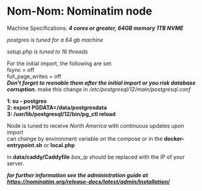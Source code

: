 # Nom-Nom: Nominatim node #

Machine Specifications: ***4 cores or greater, 64GB memory 1TB NVME***

*postgres is tuned for a 64 gb machine*

*setup.php is tuned to 16 threads*

For the initial import, the following are set: <br>
fsync = off <br>
full_page_writes = off <br>
***Don't forget to reenable them after the initial import or you risk database corruption.***
 make this change in */etc/postgresql/12/main/postgresql.conf*
 
**1: su - postgres <br>
2: export PGDATA=/data/postgresdata <br>
3: /usr/lib/postgresql/12/bin/pg_ctl reload**

Node is tuned to receive *North America* with continuous updates upon import <br>
can change by environment variable on the compose or in the **docker-entrypoint.sh** or **local.php**

in **data/caddy/Caddyfile**  *box_ip* should be replaced with the IP of your server.


***for further information see the administration guide at https://nominatim.org/release-docs/latest/admin/Installation/***
